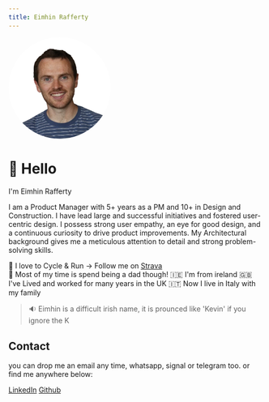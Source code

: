 ```yaml
---
title: Eimhin Rafferty
---
```


<link href="style.css" rel="stylesheet">

<p>
    <img src="profile.png" alt="Eimhin Rafferty" style="width: 40%; height: auto; border-radius: 50%; object-fit: cover;">
</p>

# 👋 Hello

I'm Eimhin Rafferty

I am a Product Manager with 5+ years as a PM and 10+ in Design and Construction. I have lead large and successful initiatives and fostered user-centric design. I possess strong user empathy, an eye for good design, and a continuous curiosity to drive product improvements. My Architectural background gives me a meticulous attention to detail and strong problem-solving skills.

 🏃 I love to Cycle & Run -> Follow me on [Strava](https://www.strava.com/athletes/eimhin_rafferty)  
 🚸 Most of my time is spend being a dad though!
 🇮🇪 I'm from ireland
 🇬🇧 I've Lived and worked for many years in the UK
 🇮🇹 Now I live in Italy with my family

> 🔉 Eimhin is a difficult irish name, it is prounced like 'Kevin' if you ignore the K

## Contact

you can drop me an email any time, whatsapp, signal or telegram too.
or find me anywhere below:

[LinkedIn](https://www.linkedin.com/eimhin-rafferty) 
[Github](https://www.github.com/eimhinr)

